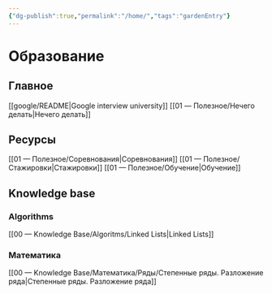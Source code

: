 ```yaml
---
{"dg-publish":true,"permalink":"/home/","tags":"gardenEntry"}
---
```



# Образование
## Главное
[[google/README\|Google interview university]]
[[01 — Полезное/Нечего делать\|Нечего делать]]
## Ресурсы
[[01 — Полезное/Соревнования\|Соревнования]]
[[01 — Полезное/Стажировки\|Стажировки]]
[[01 — Полезное/Обучение\|Обучение]]
## Knowledge base
### Algorithms
[[00 — Knowledge Base/Algoritms/Linked Lists\|Linked Lists]]
### Математика
[[00 — Knowledge Base/Математика/Ряды/Степенные ряды. Разложение ряда\|Степенные ряды. Разложение ряда]]